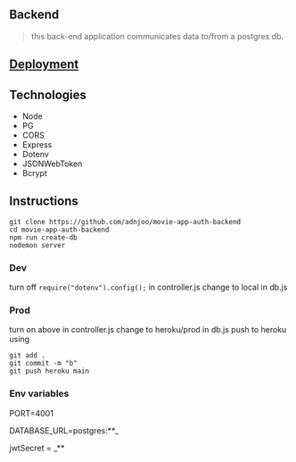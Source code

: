 ## Backend

> this back-end application communicates data to/from a postgres db.

## [Deployment](https://polar-waters-71760.herokuapp.com/)

## Technologies

* Node
* PG
* CORS
* Express 
* Dotenv
* JSONWebToken 
* Bcrypt

## Instructions

```
git clone https://github.com/adnjoo/movie-app-auth-backend
cd movie-app-auth-backend
npm run create-db
nodemon server
```

### Dev

turn off `require("dotenv").config();` in controller.js
change to local in db.js

### Prod

turn on above in controller.js
change to heroku/prod in db.js
push to heroku using

```
git add .
git commit -m "b"
git push heroku main
```

### Env variables

PORT=4001

DATABASE_URL=postgres:**_

jwtSecret = _**
